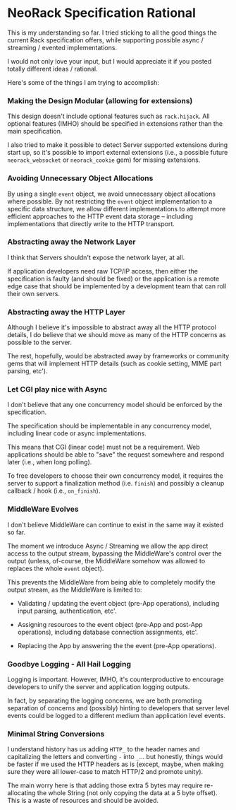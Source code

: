 # NeoRack Specification Rational

This is my understanding so far. I tried sticking to all the good things the current Rack specification offers, while supporting possible async / streaming / evented implementations.

I would not only love your input, but I would appreciate it if you posted totally different ideas / rational.

Here's some of the things I am trying to accomplish:

### Making the Design Modular (allowing for extensions)

This design doesn't include optional features such as `rack.hijack`. All optional features (IMHO) should be specified in extensions rather than the main specification.

I also tried to make it possible to detect Server supported extensions during start up, so it's possible to import external extensions (i.e., a possible future `neorack_websocket` or `neorack_cookie` gem) for missing extensions.

### Avoiding Unnecessary Object Allocations

By using a single `event` object, we avoid unnecessary object allocations where possible. By not restricting the `event` object implementation to a specific data structure, we allow different implementations to attempt more efficient approaches to the HTTP event data storage – including implementations that directly write to the HTTP transport.

### Abstracting away the Network Layer

I think that Servers shouldn't expose the network layer, at all.

If application developers need raw TCP/IP access, then either the specification is faulty (and should be fixed) or the application is a remote edge case that should be implemented by a development team that can roll their own servers.

### Abstracting away the HTTP Layer

Although I believe it's impossible to abstract away all the HTTP protocol details, I do believe that we should move as many of the HTTP concerns as possible to the server.

The rest, hopefully, would be abstracted away by frameworks or community gems that will implement HTTP details (such as cookie setting, MIME part parsing, etc').

### Let CGI play nice with Async

I don't believe that any one concurrency model should be enforced by the specification.

The specification should be implementable in any concurrency model, including linear code or async implementations.

This means that CGI (linear code) must not be a requirement. Web applications should be able to "save" the request somewhere and respond later (i.e., when long polling).

To free developers to choose their own concurrency model, it requires the server to support a finalization method (i.e. `finish`) and possibly a cleanup callback / hook (i.e., `on_finish`).

### MiddleWare Evolves

I don't believe MiddleWare can continue to exist in the same way it existed so far.

The moment we introduce Async / Streaming we allow the app direct access to the output stream, bypassing the MiddleWare's control over the output (unless, of-course, the MiddleWare somehow was allowed to replaces the whole `event` object).

This prevents the MiddleWare from being able to completely modify the output stream, as the MiddleWare is limited to:

* Validating / updating the event object (pre-App operations), including input parsing, authentication, etc'.

* Assigning resources to the event object (pre-App and post-App operations), including database connection assignments, etc'.

* Replacing the App by answering the the event (pre-App operations).

### Goodbye Logging - All Hail Logging

Logging is important. However, IMHO, it's counterproductive to encourage developers to unify the server and application logging outputs.

In fact, by separating the logging concerns, we are both promoting separation of concerns and (possibly) hinting to developers that server level events could be logged to a different medium than application level events.

### Minimal String Conversions

I understand history has us adding `HTTP_` to the header names and capitalizing the letters and converting `-` into `_`... but honestly, things would be faster if we used the HTTP headers as is (except, maybe, when making sure they were all lower-case to match HTTP/2 and promote unity).

The main worry here is that adding those extra 5 bytes may require re-allocating the whole String (not only copying the data at a 5 byte offset). This is a waste of resources and should be avoided.
